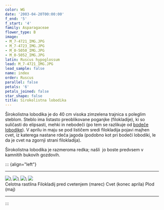 ```yaml
---
color: WG
date: '2003-04-20T00:00:00'
f_end: '5'
f_start: '4'
family: Asparagaceae
flower_type: B
image:
- M_7-4721_IMG.JPG
- M_7-4723_IMG.JPG
- M_0-5050_IMG.JPG
- M_0-5052_IMG.JPG
latin: Ruscus hypoglossum
lead: M_7-4721_IMG.JPG
lead_sample: false
name: index
order: Ruscus
parallel: false
petals: '6'
petals_joined: false
star_shape: false
title: Sirokolistna lobodika
---
```

Širokolistna lobodika je do 40 cm visoka zimzelena trajnica s poleglim steblom. Steblo ima listasto preoblikovane poganjke (filokladije), ki so suličasti do elipsasti, mehki in nebodeči (po tem se razlikuje od [bodeče lobodike](../RuscusAculeatus(BodecaLobodika)/si_RuscusAculeatus(BodecaLobodika).asp)). V aprilu in maju se pod lističem sredi filokladija pojavi majhen cvet, iz katerega nastane rdeča jagoda (podobno kot pri bodeči lobodiki, le da je cvet na zgornji strani filokladija).

Širokolistna lobodika je razmeroma redka; našli  jo boste predvsem v kamnitih bukovih gozdovih.

::: {align="left"}
  --------------------------------------------------------------------------------------------------------------------------------------------------------------------------------------------------------------------------------------------------------------------------------------------------------------------------------------------------------------------------------------------------------------------------------------------------------------------------------------------------------------------------------------------------------------------------------------------------------------------------------------------------------------------------------------------------------------------------------------------------------------------------------------------------------------------------------------------------------------------------------------------------------------------------------------------------------------------------------------------------------------------------------------------------------------------------------------------------------------------------------------------------------------------------------------------------------------------------------------------------------------------------------------------------------------------------------------------------------------------------------------------------------------------------------------------------------------------------------------------------------------------------------------------------------------------------------------------------------------------------------------------------------------------------------------------------------------------------------------------------------------------------------------------------------------------------------------------------------------------------------------------------------------------------------------------------------------------------------------------------------------------------------------------------------------------------------------------------------------------------------------------------------------------------------------------------------------------------------------------------------------------------------------------------------------------------------------------------------------------------------------------------------------------------------------------------------------------------------------------------------------------------------------------------------------------------------------------------- --------------------------------------------------------------------------------------------------------------------------------------------------------------------------------------------------------------------------------------------------------------------------------------------------------------------------------------------------------------------------------------------------------------------------------------------------------------------------------------------------------------------------------------------------------------------------------------------------------------------------------------------------------------------------------------------------------------------------------------------------------------------------------------------------------------------------------------------------------------------------------------------------------------------------------------------------------------------------------------------------------------------------------------------------------------------------------------------------------------------------------------------------------------------------------------------------------------------------------------------------------------------------------------------------------------------------------------------------------------------------------------------------------------------------------------------------------------------------------------------------------------------------------------------------------------------------------------------------------------------------------------------------------------------------------------------------------------------------------------------------------------------------------------------------------------------------------------------------------------------------------------------------------------------------------------------------------------------------------------------------------------------------------------------------------------------------------------------------------------------------------------------------------------------------------------------------------------------------------------------------------------------------------------------------------------------------------------------------------------------------------------------------------------------------------------------------------------------------------------------------------------------------------------------------------------------------------------------------- --------------------------------------------------------------------------------------------------------------------------------------------------------------------------------------------------------------------------------------------------------------------------------------------------------------------------------------------------------------------------------------------------------------------------------------------------------------------------------------------------------------------------------------------------------------------------------------------------------------------------------------------------------------------------------------------------------------------------------------------------------------------------------------------------------------------------------------------------------------------------------------------------------------------------------------------------------------------------------------------------------------------------------------------------------------------------------------------------------------------------------------------------------------------------------------------------------------------------------------------------------------------------------------------------------------------------------------------------------------------------------------------------------------------------------------------------------------------------------------------------------------------------------------------------------------------------------------------------------------------------------------------------------------------------------------------------------------------------------------------------------------------------------------------------------------------------------------------------------------------------------------------------------------------------------------------------------------------------------------------------------------------------------------------------------------------------------------------------------------------------------------------------------------------------------------------------------------------------------------------------------------------------------------------------------------------------------------------------------------------------------------------------------------------------------------------------------------------------------------------------------------------------------------------------------------------------------------------------- ---------------------------------------------------------------------------------------------------------------------------------------------------------------------------------------------------------------------------------------------------------------------------------------------------------------------------------------------------------------------------------------------------------------------------------------------------------------------------------------------------------------------------------------------------------------------------------------------------------------------------------------------------------------------------------------------------------------------------------------------------------------------------------------------------------------------------------------------------------------------------------------------------------------------------------------------------------------------------------------------------------------------------------------------------------------------------------------------------------------------------------------------------------------------------------------------------------------------------------------------------------------------------------------------------------------------------------------------------------------------------------------------------------------------------------------------------------------------------------------------------------------------------------------------------------------------------------------------------------------------------------------------------------------------------------------------------------------------------------------------------------------------------------------------------------------------------------------------------------------------------------------------------------------------------------------------------------------------------------------------------------------------------------------------------------------------------------------------------------------------------------------------------------------------------------------------------------------------------------------------------------------------------------------------------------------------------------------------------------------------------------------------------------------------------------------------------------------------------------------------------------------------------------------------------------------------------------------------------
  ![](http://www.zaplana.net/flowers/Liliaceae/RuscusHypoglossum(SirokolistnaLobodika)/%s/M_7-4721_IMG.JPG)\                                                                                                                                                                                                                                                                                                                                                                                                                                                                                                                                                                                                                                                                                                                                                                                                                                                                                                                                                                                                                                                                                                                                                                                                                                                                                                                                                                                                                                                                                                                                                                                                                                                                                                                                                                                                                                                                                                                                                                                                                                                                                                                                                                                                                                                                                                                                                                                                                                                                                          ![](http://www.zaplana.net/flowers/Liliaceae/RuscusHypoglossum(SirokolistnaLobodika)/%s/M_7-4723_IMG.JPG)\                                                                                                                                                                                                                                                                                                                                                                                                                                                                                                                                                                                                                                                                                                                                                                                                                                                                                                                                                                                                                                                                                                                                                                                                                                                                                                                                                                                                                                                                                                                                                                                                                                                                                                                                                                                                                                                                                                                                                                                                                                                                                                                                                                                                                                                                                                                                                                                                                                                                                          ![](http://www.zaplana.net/flowers/Liliaceae/RuscusHypoglossum(SirokolistnaLobodika)/%s/M_0-5050_IMG.JPG)\                                                                                                                                                                                                                                                                                                                                                                                                                                                                                                                                                                                                                                                                                                                                                                                                                                                                                                                                                                                                                                                                                                                                                                                                                                                                                                                                                                                                                                                                                                                                                                                                                                                                                                                                                                                                                                                                                                                                                                                                                                                                                                                                                                                                                                                                                                                                                                                                                                                                                          ![](http://www.zaplana.net/flowers/Liliaceae/RuscusHypoglossum(SirokolistnaLobodika)/%s/M_0-5052_IMG.JPG)\
  Celotna rastlina                                                                                                                                                                                                                                                                                                                                                                                                                                                                                                                                                                                                                                                                                                                                                                                                                                                                                                                                                                                                                                                                                                                                                                                                                                                                                                                                                                                                                                                                                                                                                                                                                                                                                                                                                                                                                                                                                                                                                                                                                                                                                                                                                                                                                                                                                                                                                                                                                                                                                                                                                                                    Filokladij pred cvetenjem (marec)                                                                                                                                                                                                                                                                                                                                                                                                                                                                                                                                                                                                                                                                                                                                                                                                                                                                                                                                                                                                                                                                                                                                                                                                                                                                                                                                                                                                                                                                                                                                                                                                                                                                                                                                                                                                                                                                                                                                                                                                                                                                                                                                                                                                                                                                                                                                                                                                                                                                                                                                                                   Cvet (konec aprila)                                                                                                                                                                                                                                                                                                                                                                                                                                                                                                                                                                                                                                                                                                                                                                                                                                                                                                                                                                                                                                                                                                                                                                                                                                                                                                                                                                                                                                                                                                                                                                                                                                                                                                                                                                                                                                                                                                                                                                                                                                                                                                                                                                                                                                                                                                                                                                                                                                                                                                                                                                                 Plod (maj)

  --------------------------------------------------------------------------------------------------------------------------------------------------------------------------------------------------------------------------------------------------------------------------------------------------------------------------------------------------------------------------------------------------------------------------------------------------------------------------------------------------------------------------------------------------------------------------------------------------------------------------------------------------------------------------------------------------------------------------------------------------------------------------------------------------------------------------------------------------------------------------------------------------------------------------------------------------------------------------------------------------------------------------------------------------------------------------------------------------------------------------------------------------------------------------------------------------------------------------------------------------------------------------------------------------------------------------------------------------------------------------------------------------------------------------------------------------------------------------------------------------------------------------------------------------------------------------------------------------------------------------------------------------------------------------------------------------------------------------------------------------------------------------------------------------------------------------------------------------------------------------------------------------------------------------------------------------------------------------------------------------------------------------------------------------------------------------------------------------------------------------------------------------------------------------------------------------------------------------------------------------------------------------------------------------------------------------------------------------------------------------------------------------------------------------------------------------------------------------------------------------------------------------------------------------------------------------------------------------- --------------------------------------------------------------------------------------------------------------------------------------------------------------------------------------------------------------------------------------------------------------------------------------------------------------------------------------------------------------------------------------------------------------------------------------------------------------------------------------------------------------------------------------------------------------------------------------------------------------------------------------------------------------------------------------------------------------------------------------------------------------------------------------------------------------------------------------------------------------------------------------------------------------------------------------------------------------------------------------------------------------------------------------------------------------------------------------------------------------------------------------------------------------------------------------------------------------------------------------------------------------------------------------------------------------------------------------------------------------------------------------------------------------------------------------------------------------------------------------------------------------------------------------------------------------------------------------------------------------------------------------------------------------------------------------------------------------------------------------------------------------------------------------------------------------------------------------------------------------------------------------------------------------------------------------------------------------------------------------------------------------------------------------------------------------------------------------------------------------------------------------------------------------------------------------------------------------------------------------------------------------------------------------------------------------------------------------------------------------------------------------------------------------------------------------------------------------------------------------------------------------------------------------------------------------------------------------------------- --------------------------------------------------------------------------------------------------------------------------------------------------------------------------------------------------------------------------------------------------------------------------------------------------------------------------------------------------------------------------------------------------------------------------------------------------------------------------------------------------------------------------------------------------------------------------------------------------------------------------------------------------------------------------------------------------------------------------------------------------------------------------------------------------------------------------------------------------------------------------------------------------------------------------------------------------------------------------------------------------------------------------------------------------------------------------------------------------------------------------------------------------------------------------------------------------------------------------------------------------------------------------------------------------------------------------------------------------------------------------------------------------------------------------------------------------------------------------------------------------------------------------------------------------------------------------------------------------------------------------------------------------------------------------------------------------------------------------------------------------------------------------------------------------------------------------------------------------------------------------------------------------------------------------------------------------------------------------------------------------------------------------------------------------------------------------------------------------------------------------------------------------------------------------------------------------------------------------------------------------------------------------------------------------------------------------------------------------------------------------------------------------------------------------------------------------------------------------------------------------------------------------------------------------------------------------------------------------- ---------------------------------------------------------------------------------------------------------------------------------------------------------------------------------------------------------------------------------------------------------------------------------------------------------------------------------------------------------------------------------------------------------------------------------------------------------------------------------------------------------------------------------------------------------------------------------------------------------------------------------------------------------------------------------------------------------------------------------------------------------------------------------------------------------------------------------------------------------------------------------------------------------------------------------------------------------------------------------------------------------------------------------------------------------------------------------------------------------------------------------------------------------------------------------------------------------------------------------------------------------------------------------------------------------------------------------------------------------------------------------------------------------------------------------------------------------------------------------------------------------------------------------------------------------------------------------------------------------------------------------------------------------------------------------------------------------------------------------------------------------------------------------------------------------------------------------------------------------------------------------------------------------------------------------------------------------------------------------------------------------------------------------------------------------------------------------------------------------------------------------------------------------------------------------------------------------------------------------------------------------------------------------------------------------------------------------------------------------------------------------------------------------------------------------------------------------------------------------------------------------------------------------------------------------------------------------------------------
:::
